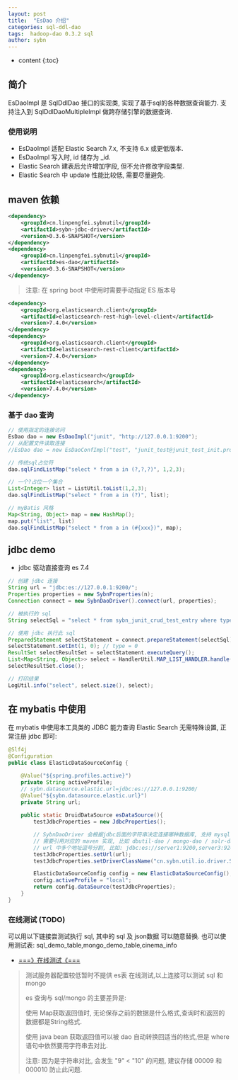 ```yaml
---
layout: post
title:  "EsDao 介绍"
categories: sql-ddl-dao
tags:  hadoop-dao 0.3.2 sql
author: sybn
---
```


* content
{:toc}

## 简介

EsDaoImpl 是 SqlDdlDao 接口的实现类,  实现了基于sql的各种数据查询能力.
支持注入到 SqlDdlDaoMultipleImpl 做跨存储引擎的数据查询.





### 使用说明

* EsDaoImpl 适配 Elastic Search 7.x, 不支持 6.x 或更低版本.
* EsDaoImpl 写入时, id 储存为 _id.
* Elastic Search 建表后允许增加字段, 但不允许修改字段类型.
* Elastic Search 中 update 性能比较低, 需要尽量避免.

## maven 依赖

```xml
<dependency>
    <groupId>cn.linpengfei.sybnutil</groupId>
    <artifactId>sybn-jdbc-driver</artifactId>
    <version>0.3.6-SNAPSHOT</version>
</dependency>
<dependency>
    <groupId>cn.linpengfei.sybnutil</groupId>
    <artifactId>es-dao</artifactId>
    <version>0.3.6-SNAPSHOT</version>
</dependency>
```
> 注意: 在 spring boot 中使用时需要手动指定 ES 版本号 

```xml
<dependency>
    <groupId>org.elasticsearch.client</groupId>
    <artifactId>elasticsearch-rest-high-level-client</artifactId>
    <version>7.4.0</version>
</dependency>
<dependency>
    <groupId>org.elasticsearch.client</groupId>
    <artifactId>elasticsearch-rest-client</artifactId>
    <version>7.4.0</version>
</dependency>
<dependency>
    <groupId>org.elasticsearch</groupId>
    <artifactId>elasticsearch</artifactId>
    <version>7.4.0</version>
</dependency>
```

### 基于 dao 查询

```java
// 使用指定的连接访问
EsDao dao = new EsDaoImpl("junit", "http://127.0.0.1:9200");
// 从配置文件读取连接
//EsDao dao = new EsDaoConfImpl("test", "junit_test@junit_test_init.properties");

// 传统sql占位符
dao.sqlFindListMap("select * from a in (?,?,?)", 1,2,3);

// 一个?占位一个集合
List<Integer> list = ListUtil.toList(1,2,3);
dao.sqlFindListMap("select * from a in (?)", list);

// myBatis 风格
Map<String, Object> map = new HashMap();
map.put("list", list)
dao.sqlFindListMap("select * from a in (#{xxx})", map);
```

##  jdbc demo

* jdbc 驱动直接查询 es 7.4

```java
// 创建 jdbc 连接
String url = "jdbc:es://127.0.0.1:9200/";
Properties properties = new SybnProperties(n);
Connection connect = new SybnDaoDriver().connect(url, properties);

// 被执行的 sql
String selectSql = "select * from sybn_junit_crud_test_entry where type = ? limit 1";

// 使用 jdbc 执行此 sql
PreparedStatement selectStatement = connect.prepareStatement(selectSql);
selectStatement.setInt(1, 0); // type = 0
ResultSet selectResultSet = selectStatement.executeQuery();
List<Map<String, Object>> select = HandlerUtil.MAP_LIST_HANDLER.handle(selectResultSet);
selectResultSet.close();

// 打印结果
LogUtil.info("select", select.size(), select);
```

##  在 mybatis 中使用

在 mybatis 中使用本工具类的 JDBC 能力查询 Elastic Search 无需特殊设置, 正常注册 jdbc 即可:

```java
@Slf4j
@Configuration
public class ElasticDataSourceConfig {

    @Value("${spring.profiles.active}")
    private String activeProfile;
    // sybn.datasource.elastic.url=jdbc:es://127.0.0.1:9200/
    @Value("${sybn.datasource.elastic.url}")
    private String url;
    
    public static DruidDataSource esDataSource(){
        testJdbcProperties = new JdbcProperties();

        // SybnDaoDriver 会根据jdbc后面的字符串决定连接哪种数据库, 支持 mysql / mongo / solr / es / hbase
        // 需要引用对应的 maven 实现, 比如 dbutil-dao / mongo-dao / solr-dao / es-dao / hadoop-dao
        // url 中多个地址逗号分割, 比如: jdbc:es://server1:9200,server3:9200,server3:9200/
        testJdbcProperties.setUrl(url);
        testJdbcProperties.setDriverClassName("cn.sybn.util.io.driver.SybnDaoDriver");

        ElasticDataSourceConfig config = new ElasticDataSourceConfig();
        config.activeProfile = "local";
        return config.dataSource(testJdbcProperties);
    }
}
```



### 在线测试 (TODO)

可以用以下链接尝测试执行 sql, 其中的  sql 及 json数据 可以随意替换. 也可以使用测试表: sql_demo_table,mongo_demo_table,cinema_info

- [===》在线测试《===](http://java.linpengfei.cn:8081/dw-api-sql/sql_frame.html?sql=select%20type_count%2Ccount(*)%20as%20type_count_count%20from%20(select%20type%2Ccount(*)%20as%20type_count%20from%20%5B%7Btype%3A1%2Cvalue%3A1%7D%2C%7Btype%3A2%2Cvalue%3A2%7D%2C%7Btype%3A1%2Cvalue%3A3%7D%5D%20group%20by%20type%3B)%20group%20by%20type_count)

> 测试服务器配置较低暂时不提供 es表 在线测试,以上连接可以测试 sql 和 mongo
> 
> es 查询与 sql/mongo 的主要差异是: 
> 
>  使用 Map获取返回值时, 无论保存之前的数据是什么格式,查询时和返回的数据都是String格式.
> 
> 使用 java bean 获取返回值可以被 dao 自动转换回适当的格式,但是 where 语句中依然要用字符串去对比.
>
> 注意: 因为是字符串对比, 会发生 "9" < "10" 的问题, 建议存储 00009 和 000010 防止此问题.
